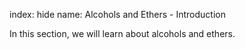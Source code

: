 index: hide
name: Alcohols and Ethers - Introduction

In this section, we will learn about alcohols and ethers.
